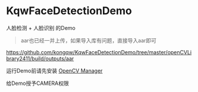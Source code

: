 # KqwFaceDetectionDemo
人脸检测 + 人脸识别 的Demo

> aar也已经一并上传，如果导入库有问题，直接导入aar即可

https://github.com/kongqw/KqwFaceDetectionDemo/tree/master/openCVLibrary2411/build/outputs/aar


运行Demo前请先安装 [OpenCV Manager](https://github.com/kongqw/KqwFaceDetectionDemo/tree/master/OpenCVManager)

给Demo授予CAMERA权限